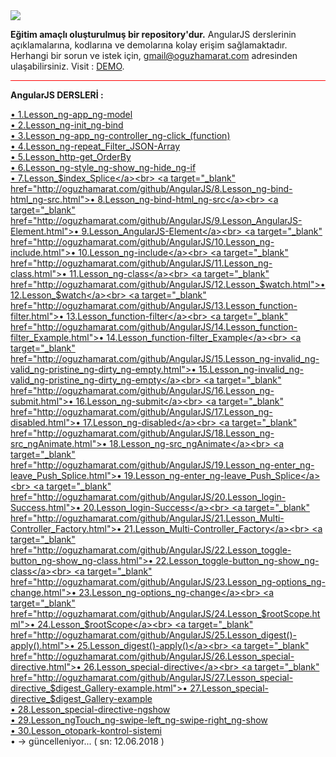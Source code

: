 <img src="https://cdn.worldvectorlogo.com/logos/angular-3.svg">

<b>Eğitim amaçlı oluşturulmuş bir repository'dur.</b> AngularJS derslerinin açıklamalarına, kodlarına ve demolarına kolay erişim sağlamaktadır. Herhangi bir sorun ve istek için, 
<a href="mailto:gmail@oguzhamarat.com">gmail@oguzhamarat.com</a> adresinden ulaşabilirsiniz. Visit : <a href="http://oguzhamarat.com/github/AngularJS">DEMO</a>.

<hr style="background-color:red">

<b>AngularJS DERSLERİ : </b>

<a target="_blank" href="http://oguzhamarat.com/github/AngularJS/1.Lesson_ng-app_ng-model.html">• 1.Lesson_ng-app_ng-model</a><br>
<a target="_blank" href="http://oguzhamarat.com/github/AngularJS/2.Lesson_ng-init_ng-bind.html">• 2.Lesson_ng-init_ng-bind</a><br>
<a target="_blank" href="http://oguzhamarat.com/github/AngularJS/3.Lesson_ng-app_ng-controller_ng-click_(function).html">• 3.Lesson_ng-app_ng-controller_ng-click_(function)</a><br>
<a target="_blank" href="http://oguzhamarat.com/github/AngularJS/4.Lesson_ng-repeat_Filter_JSON-Array.html">• 4.Lesson_ng-repeat_Filter_JSON-Array</a><br>
<a target="_blank" href="http://oguzhamarat.com/github/AngularJS/5.Lesson_http-get_OrderBy.html">• 5.Lesson_http-get_OrderBy</a><br>
<a target="_blank" href="http://oguzhamarat.com/github/AngularJS/6.Lesson_ng-style_ng-show_ng-hide_ng-if.html">• 6.Lesson_ng-style_ng-show_ng-hide_ng-if</a><br>
<a target="_blank" href="http://oguzhamarat.com/github/AngularJS/7.Lesson_$index_Splice.html">• 7.Lesson_$index_Splice</a><br>
<a target="_blank" href="http://oguzhamarat.com/github/AngularJS/8.Lesson_ng-bind-html_ng-src.html">• 8.Lesson_ng-bind-html_ng-src</a><br>
<a target="_blank" href="http://oguzhamarat.com/github/AngularJS/9.Lesson_AngularJS-Element.html">• 9.Lesson_AngularJS-Element</a><br>
<a target="_blank" href="http://oguzhamarat.com/github/AngularJS/10.Lesson_ng-include.html">• 10.Lesson_ng-include</a><br>
<a target="_blank" href="http://oguzhamarat.com/github/AngularJS/11.Lesson_ng-class.html">• 11.Lesson_ng-class</a><br>
<a target="_blank" href="http://oguzhamarat.com/github/AngularJS/12.Lesson_$watch.html">• 12.Lesson_$watch</a><br>
<a target="_blank" href="http://oguzhamarat.com/github/AngularJS/13.Lesson_function-filter.html">• 13.Lesson_function-filter</a><br>
<a target="_blank" href="http://oguzhamarat.com/github/AngularJS/14.Lesson_function-filter_Example.html">• 14.Lesson_function-filter_Example</a><br>
<a target="_blank" href="http://oguzhamarat.com/github/AngularJS/15.Lesson_ng-invalid_ng-valid_ng-pristine_ng-dirty_ng-empty.html">• 15.Lesson_ng-invalid_ng-valid_ng-pristine_ng-dirty_ng-empty</a><br>
<a target="_blank" href="http://oguzhamarat.com/github/AngularJS/16.Lesson_ng-submit.html">• 16.Lesson_ng-submit</a><br>
<a target="_blank" href="http://oguzhamarat.com/github/AngularJS/17.Lesson_ng-disabled.html">• 17.Lesson_ng-disabled</a><br>
<a target="_blank" href="http://oguzhamarat.com/github/AngularJS/18.Lesson_ng-src_ngAnimate.html">• 18.Lesson_ng-src_ngAnimate</a><br>
<a target="_blank" href="http://oguzhamarat.com/github/AngularJS/19.Lesson_ng-enter_ng-leave_Push_Splice.html">• 19.Lesson_ng-enter_ng-leave_Push_Splice</a><br>
<a target="_blank" href="http://oguzhamarat.com/github/AngularJS/20.Lesson_login-Success.html">• 20.Lesson_login-Success</a><br>
<a target="_blank" href="http://oguzhamarat.com/github/AngularJS/21.Lesson_Multi-Controller_Factory.html">• 21.Lesson_Multi-Controller_Factory</a><br>
<a target="_blank" href="http://oguzhamarat.com/github/AngularJS/22.Lesson_toggle-button_ng-show_ng-class.html">• 22.Lesson_toggle-button_ng-show_ng-class</a><br>
<a target="_blank" href="http://oguzhamarat.com/github/AngularJS/23.Lesson_ng-options_ng-change.html">• 23.Lesson_ng-options_ng-change</a><br>
<a target="_blank" href="http://oguzhamarat.com/github/AngularJS/24.Lesson_$rootScope.html">• 24.Lesson_$rootScope</a><br>
<a target="_blank" href="http://oguzhamarat.com/github/AngularJS/25.Lesson_digest()-apply().html">• 25.Lesson_digest()-apply()</a><br>
<a target="_blank" href="http://oguzhamarat.com/github/AngularJS/26.Lesson_special-directive.html">• 26.Lesson_special-directive</a><br>
<a target="_blank" href="http://oguzhamarat.com/github/AngularJS/27.Lesson_special-directive_$digest_Gallery-example.html">• 27.Lesson_special-directive_$digest_Gallery-example</a><br>
<a target="_blank" href="http://oguzhamarat.com/github/AngularJS/28.Lesson_special-directive-ngshow.html">• 28.Lesson_special-directive-ngshow</a><br>
<a target="_blank" href="http://oguzhamarat.com/github/AngularJS/29.Lesson_ngTouch_ng-swipe-left_ng-swipe-right_ng-show.html">• 29.Lesson_ngTouch_ng-swipe-left_ng-swipe-right_ng-show</a><br>
<a target="_blank" href="http://oguzhamarat.com/github/AngularJS/30.Lesson_otopark-kontrol-sistemi.html">• 30.Lesson_otopark-kontrol-sistemi</a><br>
• → güncelleniyor... ( sn: 12.06.2018 )

